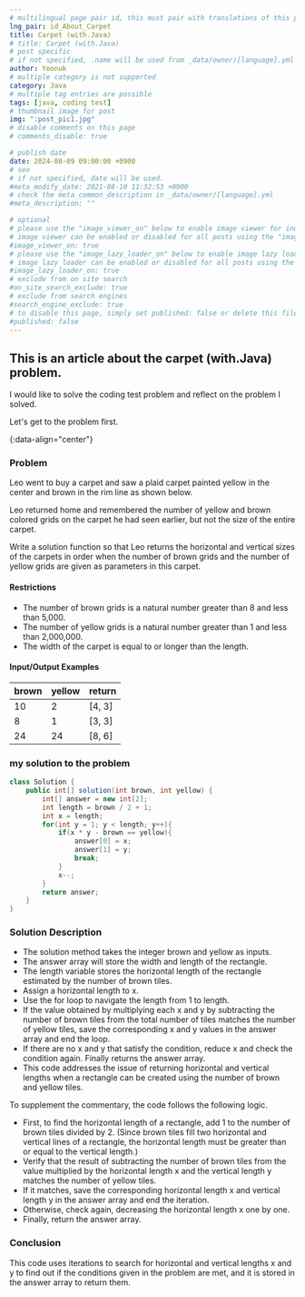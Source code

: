 ```yaml
---
# multilingual page pair id, this must pair with translations of this page. (This name must be unique)
lng_pair: id_About_Carpet
title: Carpet (with.Java)
# title: Carpet (with.Java)
# post specific
# if not specified, .name will be used from _data/owner/[language].yml
author: Yeonuk
# multiple category is not supported
category: Java
# multiple tag entries are possible
tags: [java, coding test]
# thumbnail image for post
img: ":post_pic1.jpg"
# disable comments on this page
# comments_disable: true

# publish date
date: 2024-08-09 09:00:00 +0900
# seo
# if not specified, date will be used.
#meta_modify_date: 2021-08-10 11:32:53 +0900
# check the meta_common_description in _data/owner/[language].yml
#meta_description: ""

# optional
# please use the "image_viewer_on" below to enable image viewer for individual pages or posts (_posts/ or [language]/_posts folders).
# image viewer can be enabled or disabled for all posts using the "image_viewer_posts: true" setting in _data/conf/main.yml.
#image_viewer_on: true
# please use the "image_lazy_loader_on" below to enable image lazy loader for individual pages or posts (_posts/ or [language]/_posts folders).
# image lazy loader can be enabled or disabled for all posts using the "image_lazy_loader_posts: true" setting in _data/conf/main.yml.
#image_lazy_loader_on: true
# exclude from on site search
#on_site_search_exclude: true
# exclude from search engines
#search_engine_exclude: true
# to disable this page, simply set published: false or delete this file
#published: false
---
```


<!-- outline-start -->

## This is an article about the carpet (with.Java) problem.

I would like to solve the coding test problem and reflect on the problem I solved.

Let's get to the problem first.

{:data-align="center"}

<!-- outline-end -->

### Problem

Leo went to buy a carpet and saw a plaid carpet painted yellow in the center and brown in the rim line as shown below.

Leo returned home and remembered the number of yellow and brown colored grids on the carpet he had seen earlier, but not the size of the entire carpet.

Write a solution function so that Leo returns the horizontal and vertical sizes of the carpets in order when the number of brown grids and the number of yellow grids are given as parameters in this carpet.

#### Restrictions

- The number of brown grids is a natural number greater than 8 and less than 5,000.
- The number of yellow grids is a natural number greater than 1 and less than 2,000,000.
- The width of the carpet is equal to or longer than the length.

#### Input/Output Examples

| brown | yellow | return |
| ----- | ------ | ------ |
| 10    | 2      | [4, 3] |
| 8     | 1      | [3, 3] |
| 24    | 24     | [8, 6] |

### my solution to the problem

```java
class Solution {
    public int[] solution(int brown, int yellow) {
        int[] answer = new int[2];
        int length = brown / 2 + 1;
        int x = length;
        for(int y = 1; y < length; y++){
            if(x * y - brown == yellow){
                answer[0] = x;
                answer[1] = y;
                break;
            }
            x--;
        }
        return answer;
    }
}
```

### Solution Description

- The solution method takes the integer brown and yellow as inputs.
- The answer array will store the width and length of the rectangle.
- The length variable stores the horizontal length of the rectangle estimated by the number of brown tiles.
- Assign a horizontal length to x.
- Use the for loop to navigate the length from 1 to length.
- If the value obtained by multiplying each x and y by subtracting the number of brown tiles from the total number of tiles matches the number of yellow tiles, save the corresponding x and y values in the answer array and end the loop.
- If there are no x and y that satisfy the condition, reduce x and check the condition again.
  Finally returns the answer array.
- This code addresses the issue of returning horizontal and vertical lengths when a rectangle can be created using the number of brown and yellow tiles.

To supplement the commentary, the code follows the following logic.

- First, to find the horizontal length of a rectangle, add 1 to the number of brown tiles divided by 2. (Since brown tiles fill two horizontal and vertical lines of a rectangle, the horizontal length must be greater than or equal to the vertical length.)
- Verify that the result of subtracting the number of brown tiles from the value multiplied by the horizontal length x and the vertical length y matches the number of yellow tiles.
- If it matches, save the corresponding horizontal length x and vertical length y in the answer array and end the iteration.
- Otherwise, check again, decreasing the horizontal length x one by one.
- Finally, return the answer array.

### Conclusion

This code uses iterations to search for horizontal and vertical lengths x and y to find out if the conditions given in the problem are met, and it is stored in the answer array to return them.
